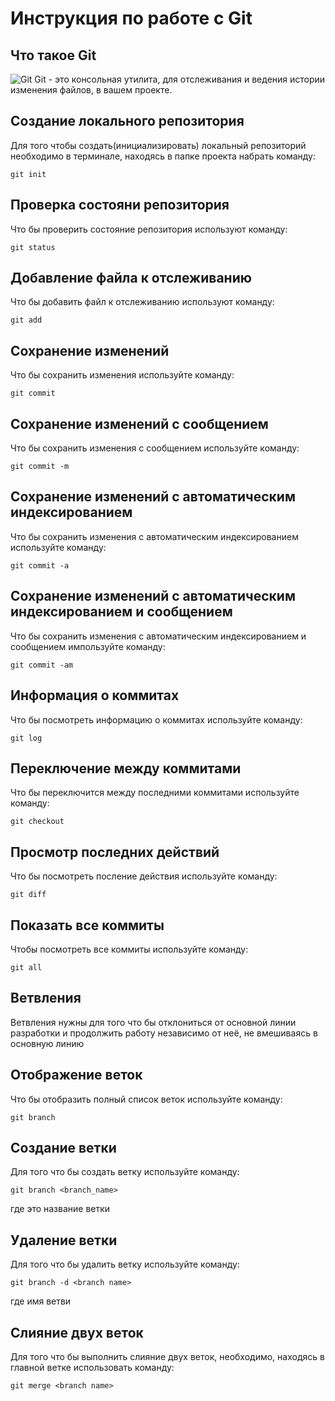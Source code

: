 # **Инструкция по работе с Git**

## Что такое Git

![Git](images/git.jpeg) 
 Git - это консольная утилита, для отслеживания и ведения истории изменения файлов, в вашем проекте.

## Создание локального репозитория

Для того чтобы создать(инициализировать) локальный репозиторий необходимо в терминале, находясь в папке проекта набрать команду:

    git init

## Проверка состояни репозитория

Что бы проверить состояние репозитория используют команду:

    git status

## Добавление файла к отслеживанию

Что бы добавить файл к отслеживанию используют команду:

    git add

## Сохранение изменений

Что бы сохранить изменения используйте команду:

    git commit

## Сохранение изменений с сообщением

Что бы сохранить изменения с сообщением используйте команду:

    git commit -m

## Сохранение изменений с автоматическим индексированием  

Что бы сохранить изменения с автоматическим индексированием используйте команду:
    
    git commit -a

## Сохранение изменений с автоматическим индексированием и сообщением

Что бы сохранить изменения с автоматическим индексированием и сообщением импользуйте команду:

    git commit -am

## Информация о коммитах

Что бы посмотреть информацию о коммитах используйте команду:

    git log

## Переключение между коммитами

Что бы переключится между последними коммитами используйте команду: 

    git checkout

## Просмотр последних действий 

Что бы посмотреть посление действия используйте команду:

    git diff

## Показать все коммиты

Чтобы посмотреть все коммиты используйте команду:

    git all

## Ветвления

Ветвления нужны для того что бы отклониться от основной линии разработки и продолжить работу независимо от неё, не вмешиваясь в основную линию

## Отображение веток 

Что бы отобразить полный список веток используйте команду:

    git branch

## Создание ветки

Для того что бы создать ветку используйте команду:

    git branch <branch_name>

где <branch name> это название ветки

## Удаление ветки 

Для того что бы удалить ветку используйте команду:

    git branch -d <branch name>

где <branch name> имя ветви 

## Слияние двух веток

Для того что бы выполнить слияние двух веток, необходимо, находясь в главной ветке использовать команду:

    git merge <branch name>


